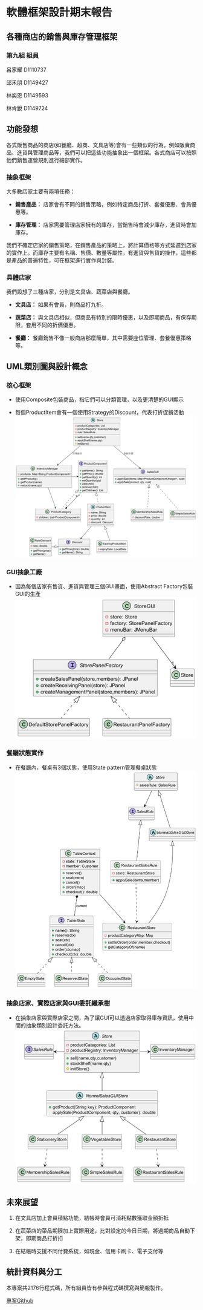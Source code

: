 # 軟體框架設計期末報告

## 各種商店的銷售與庫存管理框架

### 第九組 組員

呂家耀 D1110737 

邱禾朋 D1149427 

林奕恩 D1149593 

林肯銳 D1149724

## 功能發想

各式販售商品的商店(如餐廳、超商、文具店等)會有一些類似的行為，例如販賣商品、進貨與管理商品等，我們可以把這些功能抽象出一個框架。各式商店可以按照他們銷售運營規則進行細部實作。

### 抽象框架

大多數店家主要有兩項任務：

- **銷售產品：** 店家會有不同的銷售策略，例如特定商品打折、套餐優惠、會員優惠等。

- **庫存管理：** 店家需要管理店家擁有的庫存，當銷售時會減少庫存，進貨時會加庫存。

我們不確定店家的銷售策略，在銷售產品的策略上，將計算價格等方式延遲到店家的實作上。而庫存主要有名稱、售價、數量等屬性，有進貨與售貨的操作，這些都是產品的普遍特性，可在框架進行實作與封裝。

### 具體店家

我們設想了三種店家，分別是文具店、蔬菜店與餐廳。

- **文具店：** 如果有會員，則商品打九折。

- **蔬菜店：** 與文具店相似，但商品有特別的限時優惠，以及即期商品，有保存期限，套用不同的折價優惠。

- **餐廳：** 餐廳銷售不像一般商店那麼簡單，其中需要座位管理、套餐優惠策略等。

## UML類別圖與設計概念

### 核心框架

- 使用Composite包裝商品，指它們可以分類管理，以及更清楚的GUI顯示

- 每個ProductItem會有一個使用Strategy的Discount，代表打折促銷活動
  ![](images/CoreFramework.png)

### GUI抽象工廠

- 因為每個店家有售貨、進貨與管理三個GUI畫面，使用Abstract Factory包裝GUI的生產
  ![](images/GUIFactory.png)

### 餐廳狀態實作

- 在餐廳內，餐桌有3個狀態，使用State pattern管理餐桌狀態
  ![](images/RestaurantState.png)

### 抽象店家、實際店家與GUI委託繼承樹

- 在抽象店家與實際店家之間，為了讓GUI可以透過店家取得庫存資訊，使用中間的抽象類別設計委託方法。
  ![](images/ConcreteStores.png)

## 未來展望

1. 在文具店加上會員積點功能，結帳時會員可消耗點數獲取金額折抵

2. 在蔬菜店的菜品期限加上實際用途，比對設定的今日日期，將過期商品自動下架，即期商品打折扣

3. 在結帳時支援不同付費系統，如現金、信用卡刷卡、電子支付等

## 統計資料與分工

本專案共2176行程式碼，所有組員皆有參與程式碼撰寫與簡報製作。

[專案Github](https://github.com/Tempest0220/Store-Master)
